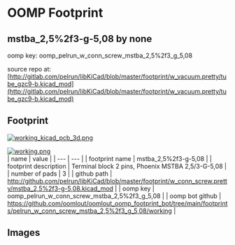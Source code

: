# OOMP Footprint  
## mstba_2,5%2f3-g-5,08  by none  
  
oomp key: oomp_pelrun_w_conn_screw_mstba_2,5%2f3_g_5,08  
  
source repo at: [http://gitlab.com/pelrun/libKiCad/blob/master/footprint/w_vacuum.pretty/tube_gzc9-b.kicad_mod](http://gitlab.com/pelrun/libKiCad/blob/master/footprint/w_vacuum.pretty/tube_gzc9-b.kicad_mod)  
## Footprint  
  
[![working_kicad_pcb_3d.png](working_kicad_pcb_3d_600.png)](working_kicad_pcb_3d.png)  
  
[![working.png](working_600.png)](working.png)  
| name | value | 
| --- | --- | 
| footprint name | mstba_2,5%2f3-g-5,08 | 
| footprint description | Terminal block 2 pins, Phoenix MSTBA 2,5/3-G-5,08 | 
| number of pads | 3 | 
| github path | http://github.com/pelrun/libKiCad/blob/master/footprint/w_conn_screw.pretty/mstba_2,5%2f3-g-5,08.kicad_mod | 
| oomp key | oomp_pelrun_w_conn_screw_mstba_2,5%2f3_g_5,08 | 
| oomp bot github | https://github.com/oomlout/oomlout_oomp_footprint_bot/tree/main/footprints/pelrun_w_conn_screw_mstba_2,5%2f3_g_5,08/working | 
## Images  
